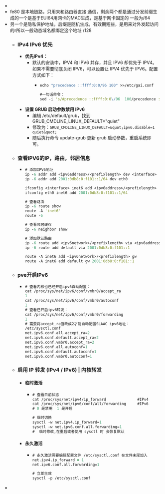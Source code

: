 -
- fe80 是本地链路，只用来和路由器直接 通信，剩余两个都是通过分发前缀生成的一个是基于EUI64用网卡的MAC生成，是基于网卡固定的 一般为/64
- 另一个是隐私保护地址，后缀是随机生成，有效期短些，是用来对外发起访问的r所以一般动态域名都绑定这个地址 /128
	- ### IPv4 IPv6 优先
		- **优先IPv4：**
			- 默认的安装中，IPV4 和 IPV6 并存，并且 IPV6 却优先于 IPV4。如果不需要彻底关闭 IPV6，可以设置让 IPV4 优先于 IPV6。配置方式如下：
				- ```clojure
				  echo "precedence ::ffff:0:0/96 100" >>/etc/gai.conf
				  
				  #一句话命令：
				  sed -i 's/#precedence ::ffff:0:0\/96  100/precedence ::ffff:0:0\/96  100/' /etc/gai.conf
				  ```
		- **设置 GRUB 启动参数禁用 IPv6**
			- 编辑 /etc/default/grub，找到 GRUB_CMDLINE_LINUX_DEFAULT=&quot;quiet&quot;
			- 修改为：`GRUB_CMDLINE_LINUX_DEFAULT=&quot;ipv6.disable=1 quiet&quot;`
			- 随后执行命令 update-grub 更新 grub 启动参数，重启系统即可。
	- ### 查看IPV6的IP，路由，邻居信息
		- ```clojure
		  # 添加IPV6地址
		  ip -6 addr add <ipv6address>/<prefixlength> dev <interface>
		  ip -6 addr add 2001:0db8:0:f101::1/64 dev eth0
		  
		  ifconfig <interface> inet6 add <ipv6address>/<prefixlength>
		  ifconfig eth0 inet6 add 2001:0db8:0:f101::1/64
		  
		  # 查看路由
		  ip -6 route show
		  route -A 'inet6'
		  route -6
		  
		  # 查看邻居缓存
		  ip -6 neighbor show
		  
		  # 添加默认路由
		  ip -6 route add <ipv6network>/<prefixlength> via <ipv6address>
		  ip -6 route add default via 2001:0db8:0:f101::1
		  
		  route -A inet6 add <ipv6network>/<prefixlength> gw
		  route -A inet6 add default gw 2001:0db8:0:f101::1
		  ```
	- ### pve开启IPv6
		- ```clojure
		  # 查看内核也已经开启ipv6自动配置：
		  cat /proc/sys/net/ipv6/conf/vmbr0/accept_ra
		  1
		  cat /proc/sys/net/ipv6/conf/vmbr0/autoconf
		  1
		  # 查看已开启ipv6转发：
		  cat /proc/sys/net/ipv6/conf/vmbr0/forwarding
		  1
		  # 需要将accept_ra值改成2才能自动配置SLAAC ipv6地址：
		  /etc/sysctl.conf
		  net.ipv6.conf.all.accept_ra=2
		  net.ipv6.conf.default.accept_ra=2
		  net.ipv6.conf.vmbr0.accept_ra=2
		  net.ipv6.conf.all.autoconf=1
		  net.ipv6.conf.default.autoconf=1
		  net.ipv6.conf.vmbr0.autoconf=1
		  ```
	- ### 启用 IP 转发 (IPv4 / IPv6) | 内核转发
		- #### 临时激活
			- ```clojure
			  # 查看目前状态
			  cat /proc/sys/net/ipv4/ip_forward              #IPv4
			  cat /proc/sys/net/ipv6/conf/all/forwarding     #IPv6
			  # 0 是禁用  1 是开启
			  
			  # 临时切换
			  sysctl -w net.ipv4.ip_forward=1
			  sysctl -w net.ipv6.conf.all.forwarding=1
			  #  临时修改,在重启或者使用 sysctl 时 会恢复默认
			  ```
		- #### 永久激活
			- ```clojure
			  # 永久激活需要编辑配置文件 /etc/sysctl.conf 在文件末尾加入
			  net.ipv4.ip_forward = 1
			  net.ipv6.conf.all.forwarding=1
			  
			  # 立即生效
			  sysctl -p /etc/sysctl.conf
			  ```
-